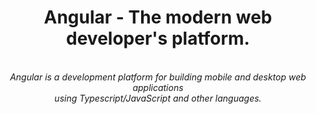<h1 align="center">Angular - The modern web developer's platform.</h1>

<p align="center">
  <br>
  <i>Angular is a development platform for building mobile and desktop web applications
    <br> using Typescript/JavaScript and other languages.</i>
  <br>
</p>